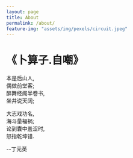 ```yaml
---
layout: page
title: About
permalink: /about/
feature-img: "assets/img/pexels/circuit.jpeg"
---
```

# 《卜算子.自嘲》

本是后山人,  
偶做前堂客;  
醉舞经阁半卷书,  
坐井说天阔;  
  
大志戏功名,  
海斗量福祸;  
论到囊中羞涩时,  
怒指乾坤错.  
  
--丁元英